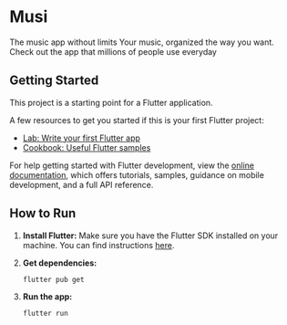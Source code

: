 # Musi
The music app without limits Your music, organized the way you want. Check out the app that millions of people use everyday

## Getting Started

This project is a starting point for a Flutter application.

A few resources to get you started if this is your first Flutter project:

- [Lab: Write your first Flutter app](https://docs.flutter.dev/get-started/codelab)
- [Cookbook: Useful Flutter samples](https://docs.flutter.dev/cookbook)

For help getting started with Flutter development, view the
[online documentation](https://docs.flutter.dev/), which offers tutorials,
samples, guidance on mobile development, and a full API reference.

## How to Run

1. **Install Flutter:** Make sure you have the Flutter SDK installed on your machine. You can find instructions [here](https://docs.flutter.dev/get-started/install).

2. **Get dependencies:**
   ```
   flutter pub get
   ```

3. **Run the app:**
   ```
   flutter run
   ```
